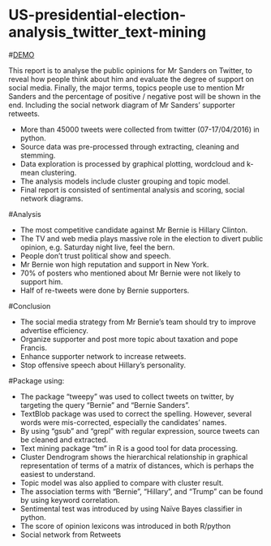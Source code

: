 # US-presidential-election-analysis_twitter_text-mining
#[DEMO](https://jony0912.shinyapps.io/US_presendent_election_analysis_Twitter_text_mining/)

This report is to analyse the public opinions for Mr Sanders on Twitter, to reveal how people think about him and 
evaluate the degree of support on social media. 
Finally, the major terms, topics people use to mention Mr Sanders and the percentage of positive / negative 
post will be shown in the end. Including the social network diagram of Mr Sanders’ supporter retweets.

-	More than 45000 tweets were collected from twitter (07-17/04/2016) in python.
-	Source data was pre-processed through extracting, cleaning and stemming.
-	Data exploration is processed by graphical plotting, wordcloud and k-mean clustering. 
-	The analysis models include cluster grouping and topic model.
-	Final report is consisted of sentimental analysis and scoring, social network diagrams.

#Analysis
-	The most competitive candidate against Mr Bernie is Hillary Clinton.
-	The TV and web media plays massive role in the election to divert public opinion, e.g. Saturday night live, feel the bern.
-	People don’t trust political show and speech.
-	Mr Bernie won high reputation and support in New York.
-	70% of posters who mentioned about Mr Bernie were not likely to support him.
-	Half of re-tweets were done by Bernie supporters. 

#Conclusion
-	The social media strategy from Mr Bernie’s team should try to improve advertise efficiency.
-	Organize supporter and post more topic about taxation and pope Francis.
-	Enhance supporter network to increase retweets.
-	Stop offensive speech about Hillary’s personality.

#Package using:
- The package “tweepy” was used to collect tweets on twitter, by targeting the query “Bernie” and “Bernie Sanders”.
- TextBlob package was used to correct the spelling. However, several words were mis-corrected, especially the candidates’ names.
- By using “gsub” and “grepl” with regular expression, source tweets can be cleaned and extracted.
- Text mining package “tm” in R is a good tool for data processing.
- Cluster Dendrogram shows the hierarchical relationship in graphical representation of terms of a matrix of distances, which is perhaps the easiest to understand.
- Topic model was also applied to compare with cluster result. 
- The association terms with “Bernie”, “Hillary”, and “Trump” can be found by using keyword correlation. 
- Sentimental test was introduced by using Naïve Bayes classifier in python. 
- The score of opinion lexicons was introduced in both R/python
- Social network from Retweets



